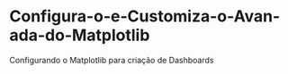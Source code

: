 # Configura-o-e-Customiza-o-Avan-ada-do-Matplotlib
Configurando o Matplotlib para criação de Dashboards
